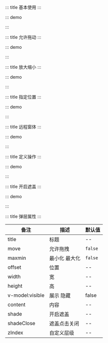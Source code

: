 ::: title 基本使用
:::

::: demo

<template>
  <lay-button @click="changeVisible1" type="primary">基础使用</lay-button>
  <lay-layer title="基础使用" v-model:visible="visible1">
    <div style="padding: 20px;">
        这是一个基础弹窗
    </div>
  </lay-layer>
</template>

<script>
import { ref, watch } from "vue";
import { useRoute, useRouter } from "vue-router";
export default {
  setup() {

    const visible1 = ref(false)

    const changeVisible1 = function() {
        visible1.value = !visible1.value
    }

    return {
        visible1
    };
  },
};
</script>

:::

::: title 允许拖动
:::

::: demo

<template>
  <lay-button @click="changeVisible2" type="primary">允许拖动</lay-button>
  <lay-layer title="允许拖动" v-model:visible="visible2" move="true">
    <div style="padding: 20px;">
        这是一个可以拖拽的弹窗
    </div>
  </lay-layer>
</template>

<script>
import { ref, watch } from "vue";
import { useRoute, useRouter } from "vue-router";
export default {
  setup() {

    const visible2 = ref(false)

    const changeVisible2 = function() {
        visible2.value = !visible2.value
    }

    return {
        visible2
    };
  },
};
</script>

:::

::: title 放大缩小
:::

::: demo

<template>
  <lay-button @click="changeVisible3" type="primary">放大缩小</lay-button>
  <lay-layer title="放大缩小" v-model:visible="visible3" move="true" maxmin="true">
    <div style="padding: 20px;">
        该弹窗支持放大缩小
    </div>
  </lay-layer>
</template>

<script>
import { ref, watch } from "vue";
import { useRoute, useRouter } from "vue-router";
export default {
  setup() {

    const visible3 = ref(false)

    const changeVisible3 = function() {
        visible3.value = !visible3.value
    }

    return {
        visible3
    };
  },
};
</script>

:::

::: title 指定位置
:::

::: demo

<template>
  <lay-button @click="changeVisible4" type="primary">指定位置</lay-button>
  <lay-layer title="指定位置" v-model:visible="visible4" move="true" :offset="['100px','100px']">
    <div style="padding: 20px;">
        指定弹窗显示的默认位置
    </div>
  </lay-layer>
</template>

<script>
import { ref, watch } from "vue";
import { useRoute, useRouter } from "vue-router";
export default {
  setup() {

    const visible4 = ref(false)

    const changeVisible4 = function() {
        visible4.value = !visible4.value
    }

    return {
        visible4
    };
  },
};
</script>

:::

::: title 远程窗体
:::

::: demo

<template>
  <lay-button @click="changeVisible5" type="primary">远程窗体</lay-button>
  <lay-layer title="加载 Iframe 内容" width="500px" height="400px" maxmin="true" v-model:visible="visible5" move="true" :type="type5" content="http://www.pearadmin.com"></lay-layer>
</template>

<script>
import { ref, watch } from "vue";
import { useRoute, useRouter } from "vue-router";
export default {
  setup() {

    const type5 = ref(2)
    const visible5 = ref(false)

    const changeVisible5 = function() {
        visible5.value = !visible5.value
    }

    return {
        type5,
        visible5
    };
  },
};
</script>

:::

::: title 定义操作
:::

::: demo

<template>
  <lay-button @click="changeVisible6" type="primary">定义操作</lay-button>
  <lay-layer title="定义操作" v-model:visible="visible6" move="true" :btn="btn6">
    <div style="padding: 20px;">
        定义一组弹窗操作按钮
    </div>
  </lay-layer>
</template>

<script>
import { ref, watch } from "vue";
import { useRoute, useRouter } from "vue-router";
export default {
  setup() {

    const visible6 = ref(false)
    const btn6 = [
        {text:'确认', callback: ()=>{ alert("确认事件") }},
        {text:'取消', callback: ()=>{ alert("取消事件") }}
    ]

    const changeVisible6 = function() {
        visible6.value = !visible6.value
    }

    return {
        btn6,
        visible6
    };
  },
};
</script>

:::

::: title 开启遮盖
:::

::: demo

<template>
  <lay-button @click="changeVisible7" type="primary">开启遮盖</lay-button>
  <lay-layer title="开启遮盖" move="true" shade="true" v-model:visible="visible7">
    <div style="padding: 20px;">
        允许点击遮盖层关闭弹窗
    </div>
  </lay-layer>
</template>

<script>
import { ref, watch } from "vue";
import { useRoute, useRouter } from "vue-router";
export default {
  setup() {

    const visible7 = ref(false)

    const changeVisible7 = function() {
        visible7.value = !visible7.value
    }

    return {
        visible7
    };
  },
};
</script>

:::

::: title 弹层属性
:::

| 备注            | 描述          | 默认值  |
| --------------- | ------------- | ------- |
| title           | 标题          | --      |
| move            | 允许拖拽      | `false` |
| maxmin          | 最小化 最大化 | `false` |
| offset          | 位置          | --      |
| width           | 宽            | --      |
| height          | 高            | --      |
| v-model:visible | 展示 隐藏     | false   |
| content         | 内容          | --      |
| shade           | 开启遮盖      | --      |
| shadeClose      | 遮盖点击关闭  | --      |
| zIndex          | 自定义层级    | --      |
